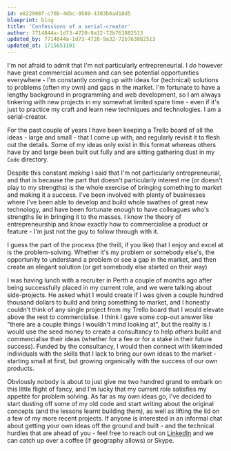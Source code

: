 ```yaml
---
id: e822908f-c76b-4dbc-9589-4303b6ad18d5
blueprint: blog
title: 'Confessions of a serial-creator'
author: 7714844a-1d73-4720-9a32-72b763882513
updated_by: 7714844a-1d73-4720-9a32-72b763882513
updated_at: 1715651101
---
```

I'm not afraid to admit that I'm not particularly entrepreneurial.  I _do_ however have great commercial acumen and can see potential opportunities everywhere - I'm constantly coming up with ideas for (technical) solutions to problems (often my own) and gaps in the market.  I'm fortunate to have a lengthy background in programming and web development, so I am always tinkering with new projects in my somewhat limited spare time - even if it's just to practice my craft and learn new techniques and technologies.  I am a serial-creator.

For the past couple of years I have been keeping a Trello board of all the ideas - large and small - that I come up with, and regularly revisit it to flesh out the details.  Some of my ideas only exist in this format whereas others have by and large been built out fully and are sitting gathering dust in my `Code` directory.

Despite this constant _making_ I said that I'm not particularly entrepreneurial, and that is because the part that doesn't particularly interest me (or doesn't play to my strengths) is the whole exercise of bringing something to market and making it a success.  I've been involved with plenty of businesses where I've been able to develop and build whole swathes of great new technology, and have been fortunate enough to have colleagues who's strengths lie in bringing it to the masses.  I know the theory of entrepreneurship and know exactly how to commercialise a product or feature - I'm just not the guy to follow through with it.

I guess the part of the process (the thrill, if you like) that I enjoy and excel at is the problem-solving.  Whether it's my problem or somebody else's, the opportunity to understand a problem or see a gap in the market, and then create an elegant solution (or get somebody else started on their way)

I was having lunch with a recruiter in Perth a couple of months ago after being successfully placed in my current role, and we were talking about side-projects.  He asked what I would create if I was given a couple hundred thousand dollars to build and bring something to market, and I honestly couldn't think of any single project from my Trello board that I would elevate above the rest to commercialise.  I think I gave some cop-out answer like "there are a couple things I wouldn't mind looking at", but the reality is I would use the seed money to create a consultancy to help _others_ build and commercialise their ideas (whether for a fee or for a stake in their future success).  Funded by the consultancy, I would then connect with likeminded individuals with the skills that I lack to bring our own ideas to the market - starting small at first, but growing organically with the success of our own products.

Obviously nobody is about to just give me two hundred grand to embark on this little flight of fancy, and I'm lucky that my current role satisfies my appetite for problem solving.  As far as my own ideas go, I've decided to start dusting off some of my old code and start writing about the original concepts (and the lessons learnt building them), as well as lifting the lid on a few of my more recent projects.  If anyone is interested in an informal chat about getting your own ideas off the ground and built - and the technical hurdles that are ahead of you - feel free to reach out on [LinkedIn](https://www.linkedin.com/in/phil-stephens/) and we can catch up over a coffee (if geography allows) or Skype.